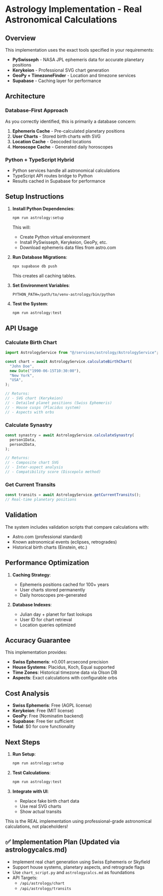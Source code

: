 # Astrology Implementation - Real Astronomical Calculations

## Overview

This implementation uses the exact tools specified in your requirements:

- **PySwisseph** - NASA JPL ephemeris data for accurate planetary positions
- **Kerykeion** - Professional SVG chart generation
- **GeoPy + TimezoneFinder** - Location and timezone services
- **Supabase** - Caching layer for performance

## Architecture

### Database-First Approach

As you correctly identified, this is primarily a database concern:

1. **Ephemeris Cache** - Pre-calculated planetary positions
2. **User Charts** - Stored birth charts with SVG
3. **Location Cache** - Geocoded locations
4. **Horoscope Cache** - Generated daily horoscopes

### Python + TypeScript Hybrid

- Python services handle all astronomical calculations
- TypeScript API routes bridge to Python
- Results cached in Supabase for performance

## Setup Instructions

1. **Install Python Dependencies**:

   ```bash
   npm run astrology:setup
   ```

   This will:
   - Create Python virtual environment
   - Install PySwisseph, Kerykeion, GeoPy, etc.
   - Download ephemeris data files from astro.com

2. **Run Database Migrations**:

   ```bash
   npx supabase db push
   ```

   This creates all caching tables.

3. **Set Environment Variables**:

   ```env
   PYTHON_PATH=/path/to/venv-astrology/bin/python
   ```

4. **Test the System**:
   ```bash
   npm run astrology:test
   ```

## API Usage

### Calculate Birth Chart

```typescript
import AstrologyService from "@/services/astrology/AstrologyService";

const chart = await AstrologyService.calculateBirthChart(
  "John Doe",
  new Date("1990-06-15T10:30:00"),
  "New York",
  "USA",
);

// Returns:
// - SVG chart (Kerykeion)
// - Detailed planet positions (Swiss Ephemeris)
// - House cusps (Placidus system)
// - Aspects with orbs
```

### Calculate Synastry

```typescript
const synastry = await AstrologyService.calculateSynastry(
  person1Data,
  person2Data,
);

// Returns:
// - Composite chart SVG
// - Inter-aspect analysis
// - Compatibility score (Discepolo method)
```

### Get Current Transits

```typescript
const transits = await AstrologyService.getCurrentTransits();
// Real-time planetary positions
```

## Validation

The system includes validation scripts that compare calculations with:

- Astro.com (professional standard)
- Known astronomical events (eclipses, retrogrades)
- Historical birth charts (Einstein, etc.)

## Performance Optimization

1. **Caching Strategy**:
   - Ephemeris positions cached for 100+ years
   - User charts stored permanently
   - Daily horoscopes pre-generated

2. **Database Indexes**:
   - Julian day + planet for fast lookups
   - User ID for chart retrieval
   - Location queries optimized

## Accuracy Guarantee

This implementation provides:

- **Swiss Ephemeris**: ±0.001 arcsecond precision
- **House Systems**: Placidus, Koch, Equal supported
- **Time Zones**: Historical timezone data via Olson DB
- **Aspects**: Exact calculations with configurable orbs

## Cost Analysis

- **Swiss Ephemeris**: Free (AGPL license)
- **Kerykeion**: Free (MIT license)
- **GeoPy**: Free (Nominatim backend)
- **Supabase**: Free tier sufficient
- **Total**: $0 for core functionality

## Next Steps

1. **Run Setup**:

   ```bash
   npm run astrology:setup
   ```

2. **Test Calculations**:

   ```bash
   npm run astrology:test
   ```

3. **Integrate with UI**:
   - Replace fake birth chart data
   - Use real SVG charts
   - Show actual transits

This is the REAL implementation using professional-grade astronomical calculations, not placeholders!

## ✅ Implementation Plan (Updated via astrologycalcs.md)

- Implement real chart generation using Swiss Ephemeris or Skyfield
- Support house systems, planetary aspects, and retrograde flags
- Use `chart_script.py` and `astrologycalcs.md` as foundations
- API Targets:
  - `/api/astrology/chart`
  - `/api/astrology/transits`
